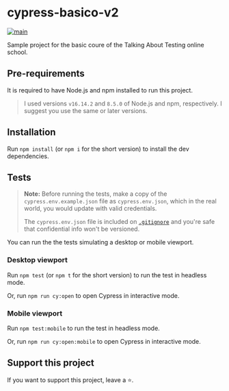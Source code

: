 # cypress-basico-v2

[![main](https://github.com/btineli/cypress-basico-v2/actions/workflows/ci.yml/badge.svg)](https://github.com/btineli/cypress-basico-v2/actions)

Sample project for the basic coure of the Talking About Testing online school.

## Pre-requirements

It is required to have Node.js and npm installed to run this project.

> I used versions `v16.14.2` and `8.5.0` of Node.js and npm, respectively. I suggest you use the same or later versions.

## Installation

Run `npm install` (or `npm i` for the short version) to install the dev dependencies.

## Tests

> **Note:** Before running the tests, make a copy of the `cypress.env.example.json` file as `cypress.env.json`, which in the real world, you would update with valid credentials.
>
> The `cypress.env.json` file is included on [`.gitignore`](./.gitignore) and you're safe that confidential info won't be versioned.

You can run the the tests simulating a desktop or mobile viewport.

### Desktop viewport

Run `npm test` (or `npm t` for the short version) to run the test in headless mode.

Or, run `npm run cy:open` to open Cypress in interactive mode.

### Mobile viewport

Run `npm test:mobile` to run the test in headless mode.

Or, run `npm run cy:open:mobile` to open Cypress in interactive mode.


## Support this project

If you want to support this project, leave a ⭐.
